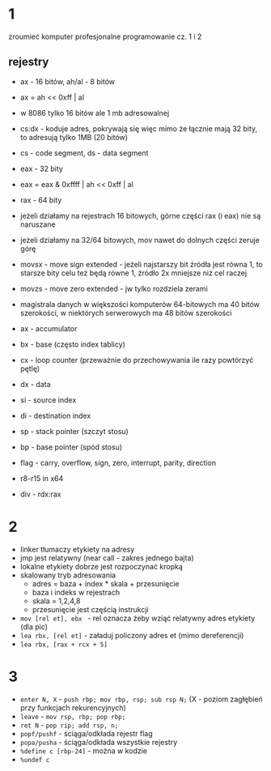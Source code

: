 # 1

zroumieć komputer profesjonalne programowanie cz. 1 i 2

## rejestry

* ax - 16 bitów, ah/al - 8 bitów
* ax = ah << 0xff | al 
* w 8086 tylko 16 bitów ale 1 mb adresowalnej
* cs:dx - koduje adres, pokrywają się więc mimo że łącznie mają 32 bity, to adresują tylko 1MB (20 bitów)
* cs - code segment, ds - data segment
* eax - 32 bity
* eax = eax & 0xffff | ah << 0xff | al
* rax - 64 bity
* jeżeli działamy na rejestrach 16 bitowych, górne części rax (i eax) nie są naruszane
* jeżeli działamy na 32/64 bitowych, mov nawet do dolnych części zeruje górę
* movsx - move sign extended - jeżeli najstarszy bit źródła jest równa 1, to starsze bity celu też będą równe 1, źródło 2x mniejsze niż cel raczej
* movzs - move zero extended - jw tylko rozdziela zerami
* magistrala danych w większości komputerów 64-bitowych ma 40 bitów szerokości, w niektórych serwerowych ma 48 bitów szerokości

* ax - accumulator
* bx - base (często index tablicy)
* cx - loop counter (przeważnie do przechowywania ile razy powtórzyć pętlę)
* dx - data 
* si - source index
* di - destination index
* sp - stack pointer (szczyt stosu)
* bp - base pointer (spód stosu)
* flag - carry, overflow, sign, zero, interrupt, parity, direction
* r8-r15 in x64

* div - rdx:rax
 
# 2

* linker tłumaczy etykiety na adresy
* jmp jest relatywny (near call - zakres jednego bajta)
* lokalne etykiety dobrze jest rozpoczynać kropką
* skalowany tryb adresowania
    * adres = baza + index * skala + przesunięcie
    * baza i indeks w rejestrach
    * skala = 1,2,4,8
    * przesunięcie jest częścią instrukcji 
* `mov [rel et], ebx ` - rel oznacza żeby wziąć relatywny adres etykiety (dla pic)
* `lea rbx, [rel et]` - załaduj policzony adres et (mimo dereferencji)
* `lea rbx, [rax + rcx + 5]`

# 3 

* `enter N, X` - `push rbp; mov rbp, rsp; sub rsp N;` (X - poziom zagłębień przy funkcjach rekurencyjnych)
* `leave` - `mov rsp, rbp; pop rbp;`
* `ret N` - `pop rip; add rsp, n;`
* `popf/pushf` - ściąga/odkłada rejestr flag
* `popa/pusha` - ściąga/odkłada wszystkie rejestry
* `%define c [rbp-24]` - można w kodzie
* `%undef c`

